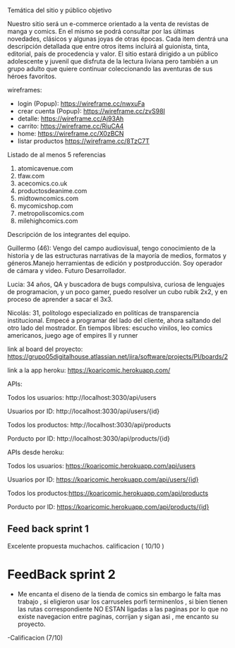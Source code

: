 Temática del sitio y público objetivo

Nuestro sitio será un e-commerce orientado a la venta de revistas de manga y comics. En el mismo se podrá consultar por las últimas novedades, clásicos y algunas joyas de otras épocas. Cada item dentrá una descripción detallada que entre otros items incluirá al guionista, tinta, editorial, país de procedencia y valor. El sitio estará dirigido a un público adolescente y juvenil que disfruta de la lectura liviana pero también a un grupo adulto que quiere continuar coleccionando las aventuras de sus héroes favoritos. 

wireframes:

* login (Popup): https://wireframe.cc/nwxuFa
* crear cuenta (Popup): https://wireframe.cc/zvS98I
* detalle: https://wireframe.cc/Aj93Ah
* carrito: https://wireframe.cc/RiuCA4
* home: https://wireframe.cc/X0zBCN 
* listar productos https://wireframe.cc/8TzC7T

Listado de al menos 5 referencias 

1) atomicavenue.com
2) tfaw.com
3) acecomics.co.uk
4) productosdeanime.com
5) midtowncomics.com
6) mycomicshop.com
7) metropoliscomics.com
8) milehighcomics.com

Descripción de los integrantes del equipo.

Guillermo (46): Vengo del campo audiovisual, tengo conocimiento de la historia y de las estructuras narrativas de la mayoría de medios, formatos y géneros.Manejo herramientas de edición y postproducción. Soy operador de cámara y video. Futuro Desarrollador.

Lucia: 34 años, QA y buscadora de bugs compulsiva, curiosa de lenguajes de programacion, y un poco gamer, puedo resolver un cubo rubik 2x2, y en proceso de aprender a sacar el 3x3.

Nicolás: 31, polítologo especializado en politícas de transparencia institucional. Empecé a programar del lado del cliente, ahora saltando del otro lado del mostrador. En tiempos libres: escucho vinilos, leo comics americanos, juego age of empires II y runner

link al board del proyecto: https://grupo05digitalhouse.atlassian.net/jira/software/projects/PI/boards/2

link a la app heroku: https://koaricomic.herokuapp.com/


APIs:

Todos los usuarios: http://localhost:3030/api/users

Usuarios por ID: http://localhost:3030/api/users/{id}

Todos los productos: http://localhost:3030/api/products

Porducto por ID: http://localhost:3030/api/products/{id}


APIs desde heroku:

Todos los usuarios: https://koaricomic.herokuapp.com/api/users

Usuarios por ID: https://koaricomic.herokuapp.com/api/users/{id}

Todos los productos:https://koaricomic.herokuapp.com/api/products

Porducto por ID: https://koaricomic.herokuapp.com/api/products/{id}


## Feed back sprint 1
Excelente propuesta muchachos.    calificacion ( 10/10 )

# FeedBack sprint 2
- Me encanta el diseno de la tienda de comics sin embargo le falta mas trabajo , si eligieron usar los carruseles porfi terminenlos , si bien tienen las rutas correspondiente NO ESTAN ligadas a las paginas por lo que no existe navegacion entre paginas, corrijan y sigan asi , me encanto su proyecto.

-Calificacion (7/10)
